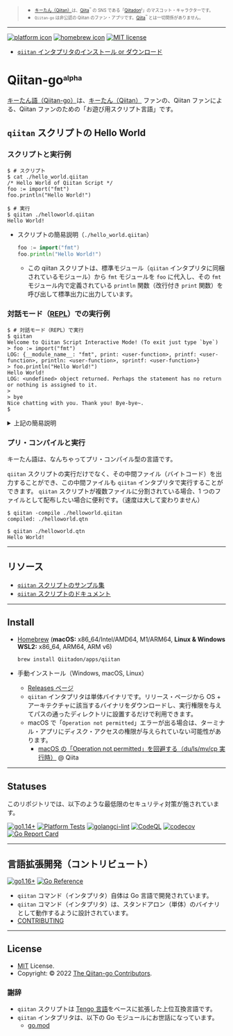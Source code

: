 <!-- markdownlint-disable MD041 MD031 MD033 MD007 -->
> - <sub><sup><a href="https://github.com/increments/mastodon/blob/qiitadon/app/javascript/images/qiitadon-getting-started.png">キーたん（Qiitan）</a>は、<a href="https://qiita.com/">Qiita</a><sup>™️</sup> の SNS である「<a href="https://qiitadon.com/">Qiitadon</a><sub><sup><sup>β</sup></sup></sub>」のマスコット・キャラクターです。</sup></sub>
> - <sub><sup>`Qiitan-go` は非公認の Qiitan のファン・アプリです。<a href="https://qiita.com/">Qiita</a><sup>™️</sup> とは一切関係がありません。</sup></sub>

---

[![platform icon](https://img.shields.io/badge/platform-windows%20%7C%20macos%20%7C%20linux-blue "win,mac,linux")](https://github.com/Qithub-BOT/Qiitan-go/releases/latest "view latest releases page")
[![homebrew icon](https://img.shields.io/badge/homebrew-macos%20%7C%20linux-blue "win,mac,linux")](https://github.com/Qithub-BOT/Qiitan-go#install "view latest releases page")
[![MIT license](https://img.shields.io/github/license/Qithub-BOT/Qiitan-go)](https://github.com/Qithub-BOT/Qiitan-go/blob/main/LICENSE "view license page")

- [`qiitan` インタプリタのインストール or ダウンロード](https://github.com/Qithub-BOT/Qiitan-go#install)

# Qiitan-go<sub><sup><sup>alpha</sup></sup></sub>

[キーたん語（Qiitan-go）](https://github.com/Qiitadon/Qiitan-go)は、[キーたん（Qiitan）](https://github.com/increments/mastodon/blob/qiitadon/app/javascript/images/qiitadon-getting-started.png) ファンの、Qiitan ファンによる、Qiitan ファンのための「お遊び用スクリプト言語」です。

## `qiitan` スクリプトの Hello World

### スクリプトと実行例

```shellsession
$ # スクリプト
$ cat ./hello_world.qiitan
/* Hello World of Qiitan Script */
foo := import("fmt")
foo.println("Hello World!")

$ # 実行
$ qiitan ./helloworld.qiitan
Hello World!
```

- スクリプトの簡易説明（`./hello_world.qiitan`）

    ```go
    foo := import("fmt")
    foo.println("Hello World!")
    ```

    - この qiitan スクリプトは、標準モジュール（`qiitan` インタプリタに同梱されているモジュール）から `fmt` モジュールを `foo` に代入し、その `fmt` モジュール内で定義されている `println` 関数（改行付き `print` 関数）を呼び出して標準出力に出力しています。

### 対話モード（[REPL](https://ja.wikipedia.org/wiki/REPL)）での実行例

```shellsession
$ # 対話モード（REPL）で実行
$ qiitan
Welcome to Qiitan Script Interactive Mode! (To exit just type `bye`)
> foo := import("fmt")
LOG: {__module_name__: "fmt", print: <user-function>, printf: <user-function>, println: <user-function>, sprintf: <user-function>}
> foo.println("Hello World!")
Hello World!
LOG: <undefined> object returned. Perhaps the statement has no return or nothing is assigned to it.
>
> bye
Nice chatting with you. Thank you! Bye-bye~.
$
```

<details><summary>上記の簡易説明</summary><br>

対話モードでは、出力した内容および代入した内容が適宜表示されます。

例えば、`foo := import("fmt")` で `foo` 変数に `fmt` モジュールを代入した場合、続く `LOG:` の内容から、`foo` 変数には `fmt` モジュールの中身である `print()`, `printf()`, `println()`, `sprintf()` の関数が定義されていることが確認できます。

```shellsession
> foo := import("fmt")
LOG: {__module_name__: "fmt", print: <user-function>, printf: <user-function>, println: <user-function>, sprintf: <user-function>}
```

次に `foo.println("Hello World!")` で標準出力に "`Hello World!`" を出力していますが、続く `LOG: <undefined> object returned` は、`fmt.println()` に戻り値がなかった（型がない値が返ってきた）ことを表しています。

```shellsession
> foo.println("Hello World!")
Hello World!
LOG: <undefined> object returned. Perhaps the statement has no return or nothing is assigned to it.
```

これは、`qiitan` スクリプトでは `return` のない関数は `<undefined>` オブジェクト（型がないことを示すオブジェクト）が自動的に返されるためです。

---

</details>

### プリ・コンパイルと実行

キーたん語は、なんちゃってプリ・コンパイル型の言語です。

`qiitan` スクリプトの実行だけでなく、その中間ファイル（バイトコード）を出力することができ、この中間ファイルも `qiitan` インタプリタで実行することができます。
`qiitan` スクリプトが複数ファイルに分割されている場合、1 つのファイルとして配布したい場合に便利です。（速度は大して変わりません）

```shellsession
$ qiitan -compile ./helloworld.qiitan
compiled: ./helloworld.qtn

$ qiitan ./helloworld.qtn
Hello World!
```

---

## リソース

- [`qiitan` スクリプトのサンプル集](./samples)
- [`qiitan` スクリプトのドキュメント](https://Qiitadon.github.io/Qiitan-go/)

---

## Install

- [Homebrew](https://brew.sh/index_ja) (**macOS:** x86_64/Intel/AMD64, M1/ARM64, **Linux & Windows WSL2:** x86_64, ARM64, ARM v6)

    ```bash
    brew install Qiitadon/apps/qiitan
    ```

- 手動インストール（Windows, macOS, Linux）
    - [Releases ページ](https://github.com/Qiitadon/Qiitan-go/releases/latest)
    - `qiitan` インタプリタは単体バイナリです。リリース・ページから OS + アーキテクチャに該当するバイナリをダウンロードし、実行権限を与えてパスの通ったディレクトリに設置するだけで利用できます。
    - macOS で「`Operation not permitted`」エラーが出る場合は、ターミナル・アプリにディスク・アクセスの権限が与えられていない可能性があります。
        - [macOS の「Operation not permitted」を回避する（du/ls/mv/cp 実行時）](https://qiita.com/KEINOS/items/0366f1c281b574a79cfb) @ Qiita

---

## Statuses

このリポジトリでは、以下のような最低限のセキュリティ対策が施されています。

[![go1.14+](https://github.com/Qiitadon/Qiitan-go/actions/workflows/go-versions.yml/badge.svg)](https://github.com/Qiitadon/Qiitan-go/actions/workflows/go-versions.yml "Unit Tests on Go 1.16, 17 and latest")
[![Platform Tests](https://github.com/Qiitadon/Qiitan-go/actions/workflows/platform-test.yml/badge.svg)](https://github.com/Qiitadon/Qiitan-go/actions/workflows/platform-test.yml "Test on Win, macOS, Linux")
[![golangci-lint](https://github.com/Qiitadon/Qiitan-go/actions/workflows/golangci-lint.yml/badge.svg)](https://github.com/Qiitadon/Qiitan-go/actions/workflows/golangci-lint.yml "Static Analysis")
[![CodeQL](https://github.com/Qiitadon/Qiitan-go/actions/workflows/codeQL-analysis.yml/badge.svg)](https://github.com/Qiitadon/Qiitan-go/actions/workflows/codeQL-analysis.yml "Vulnerability Scan")
[![codecov](https://codecov.io/gh/Qiitadon/Qiitan-go/branch/main/graph/badge.svg?token=uW30s2bK8M)](https://codecov.io/gh/Qiitadon/Qiitan-go "Code Coverage")
[![Go Report Card](https://goreportcard.com/badge/github.com/Qiitadon/Qiitan-go)](https://goreportcard.com/report/github.com/Qiitadon/Qiitan-go "Code Quality")

---

## 言語拡張開発（コントリビュート）

[![go1.16+](https://img.shields.io/badge/Go-1.16+-blue?logo=go)](https://github.com/Qiitadon/Qiitan-go/actions/workflows/go-versions.yml "Supported versions")
[![Go Reference](https://pkg.go.dev/badge/github.com/Qiitadon/Qiitan-go.svg)](https://pkg.go.dev/github.com/Qiitadon/Qiitan-go)

- `qiitan` コマンド（インタプリタ）自体は Go 言語で開発されています。
- `qiitan` コマンド（インタプリタ）は、スタンドアロン（単体）のバイナリとして動作するように設計されています。
- [CONTRIBUTING](./.github/CONTRIBUTING.md)

---

## License

- [MIT](https://github.com/Qiitadon/Qiitan-go/LICENSE) License.
- Copyright: © 2022 [The Qiitan-go Contributors](https://github.com/Qiitadon/Qiitan-go/graphs/contributors).

### 謝辞

- `qiitan` スクリプトは [Tengo 言語](https://github.com/d5/tengo)をベースに拡張した上位互換言語です。
- `qiitan` インタプリタは、以下の Go モジュールにお世話になっています。
  - [go.mod](./go.mod)
